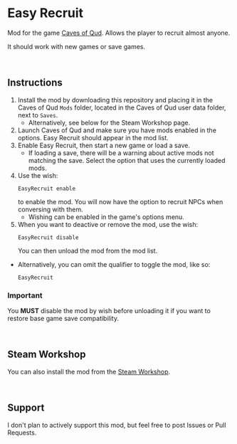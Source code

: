 # Easy Recruit
 Mod for the game [Caves of Qud](http://www.cavesofqud.com/). Allows the player to recruit almost anyone.

It should work with new games or save games.

<br>

## Instructions

1. Install the mod by downloading this repository and placing it in the Caves of Qud `Mods` folder, located in the Caves of Qud user data folder, next to `Saves`.
    - Alternatively, see below for the Steam Workshop page.
2. Launch Caves of Qud and make sure you have mods enabled in the options. Easy Recruit should appear in the mod list.
3. Enable Easy Recruit, then start a new game or load a save.
    - If loading a save, there will be a warning about active mods not matching the save. Select the option that uses the currently loaded mods.
4. Use the wish:
    ```
    EasyRecruit enable
    ```
    to enable the mod. You will now have the option to recruit NPCs when conversing with them.
    - Wishing can be enabled in the game's options menu.
5. When you want to deactive or remove the mod, use the wish:
    ```
    EasyRecruit disable
    ```
    You can then unload the mod from the mod list.

- Alternatively, you can omit the qualifier to toggle the mod, like so:
    ```
    EasyRecruit
    ```

### **Important**

You **MUST** disable the mod by wish before unloading it if you want to restore base game save compatibility.

<br>

 ## Steam Workshop

 You can also install the mod from the [Steam Workshop](https://steamcommunity.com/sharedfiles/filedetails/?id=2339760271).

<br>

## Support

I don't plan to actively support this mod, but feel free to post Issues or Pull Requests.